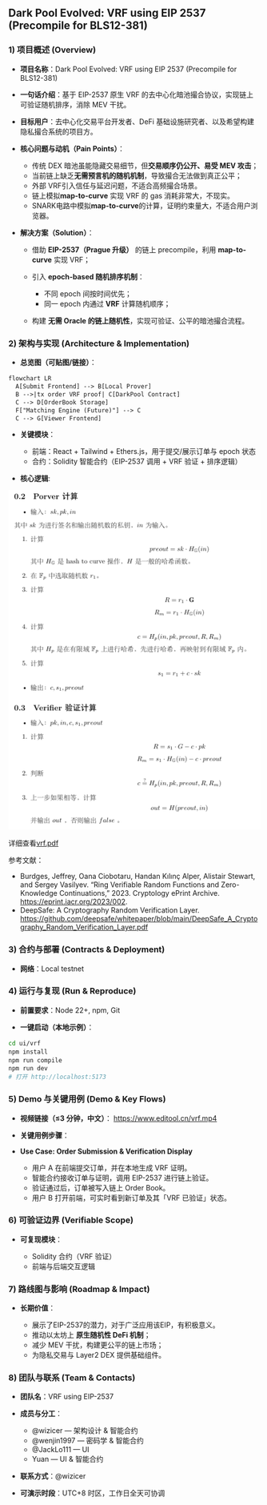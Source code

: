 ## Dark Pool Evolved: VRF using EIP 2537 (Precompile for BLS12-381)

### 1) 项目概述 (Overview)

* **项目名称**：Dark Pool Evolved: VRF using EIP 2537 (Precompile for BLS12-381)
* **一句话介绍**：基于 EIP-2537 原生 VRF 的去中心化暗池撮合协议，实现链上可验证随机排序，消除 MEV 干扰。
* **目标用户**：去中心化交易平台开发者、DeFi 基础设施研究者、以及希望构建隐私撮合系统的项目方。
* **核心问题与动机（Pain Points）**：

  * 传统 DEX 暗池虽能隐藏交易细节，但**交易顺序仍公开、易受 MEV 攻击**；
  * 当前链上缺乏**无需预言机的随机机制**，导致撮合无法做到真正公平；
  * 外部 VRF引入信任与延迟问题，不适合高频撮合场景。
  * 链上模拟**map-to-curve** 实现 VRF 的 gas 消耗非常大，不现实。
  * SNARK电路中模拟**map-to-curve**的计算，证明约束量大，不适合用户浏览器。
* **解决方案（Solution）**：

  * 借助 **EIP-2537（Prague 升级）** 的链上 precompile，利用 **map-to-curve** 实现 VRF；
  * 引入 **epoch-based 随机排序机制**：

    * 不同 epoch 间按时间优先；
    * 同一 epoch 内通过 **VRF** 计算随机顺序；
  * 构建 **无需 Oracle 的链上随机性**，实现可验证、公平的暗池撮合流程。

### 2) 架构与实现 (Architecture & Implementation)

* **总览图（可贴图/链接）**：
```mermaid
flowchart LR
  A[Submit Frontend] --> B[Local Prover]
  B -->|tx order VRF proof| C[DarkPool Contract]
  C --> D[OrderBook Storage]
  F["Matching Engine (Future)"] --> C
  C --> G[Viewer Frontend]
```

* **关键模块**：

  * 前端：React + Tailwind + Ethers.js，用于提交/展示订单与 epoch 状态
  * 合约：Solidity 智能合约（EIP-2537 调用 + VRF 验证 + 排序逻辑）

* **核心逻辑**:

![](./formula.png)

详细查看[vrf.pdf](./vrf_research/docs/vrf.pdf)

参考文献：
- Burdges, Jeffrey, Oana Ciobotaru, Handan Kılınç Alper, Alistair Stewart, and Sergey Vasilyev. “Ring Verifiable Random Functions and Zero-Knowledge Continuations,” 2023. Cryptology ePrint Archive. https://eprint.iacr.org/2023/002.
- DeepSafe: A Cryptography Random Verification Layer. https://github.com/deepsafe/whitepaper/blob/main/DeepSafe_A_Cryptography_Random_Verification_Layer.pdf


### 3) 合约与部署 (Contracts & Deployment)

* **网络**：Local testnet

### 4) 运行与复现 (Run & Reproduce)

* **前置要求**：Node 22+, npm, Git

* **一键启动（本地示例）**：

```bash
cd ui/vrf
npm install
npm run compile
npm run dev
# 打开 http://localhost:5173
```

### 5) Demo 与关键用例 (Demo & Key Flows)

* **视频链接（≤3 分钟，中文）**： https://www.editool.cn/vrf.mp4
* **关键用例步骤**：

* **Use Case: Order Submission & Verification Display**

  * 用户 A 在前端提交订单，并在本地生成 VRF 证明。
  * 智能合约接收订单与证明，调用 EIP-2537 进行链上验证。
  * 验证通过后，订单被写入链上 Order Book。
  * 用户 B 打开前端，可实时看到新订单及其「VRF 已验证」状态。

### 6) 可验证边界 (Verifiable Scope)

* **可复现模块**：

  * Solidity 合约（VRF 验证）
  * 前端与后端交互逻辑

### 7) 路线图与影响 (Roadmap & Impact)

* **长期价值**：

  * 展示了EIP-2537的潜力，对于广泛应用该EIP，有积极意义。
  * 推动以太坊上 **原生随机性 DeFi 机制**；
  * 减少 MEV 干扰，构建更公平的链上市场；
  * 为隐私交易与 Layer2 DEX 提供基础组件。

### 8) 团队与联系 (Team & Contacts)

* **团队名**：VRF using EIP-2537
* **成员与分工**：

  * @wizicer — 架构设计 & 智能合约
  * @wenjin1997 — 密码学 & 智能合约
  * @JackLo111 — UI
  * Yuan — UI & 智能合约
* **联系方式**：@wizicer
* **可演示时段**：UTC+8 时区，工作日全天可协调